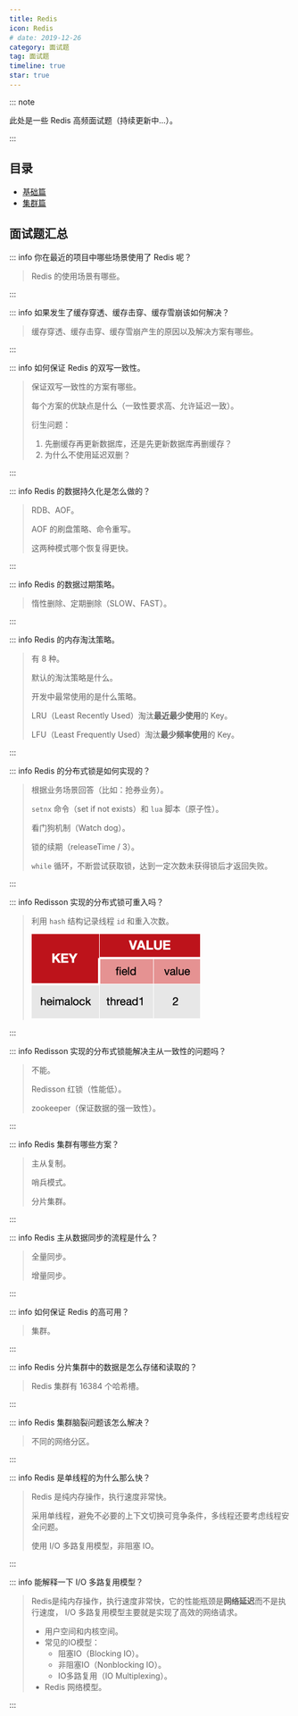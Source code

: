 ```yaml
---
title: Redis
icon: Redis
# date: 2019-12-26
category: 面试题
tag: 面试题
timeline: true
star: true
---
```


::: note

此处是一些 Redis 高频面试题（持续更新中...）。

:::

<!-- more -->

## 目录

- [基础篇](/audition/redis/core/README.md)
- [集群篇](/audition/redis/clusters/README.md)

## 面试题汇总

::: info 你在最近的项目中哪些场景使用了 Redis 呢？

> Redis 的使用场景有哪些。

:::

::: info 如果发生了缓存穿透、缓存击穿、缓存雪崩该如何解决？

> 缓存穿透、缓存击穿、缓存雪崩产生的原因以及解决方案有哪些。

:::

::: info 如何保证 Redis 的双写一致性。

> 保证双写一致性的方案有哪些。
>
> 每个方案的优缺点是什么（一致性要求高、允许延迟一致）。
>
> 衍生问题：
>
> 1. 先删缓存再更新数据库，还是先更新数据库再删缓存？
> 2. 为什么不使用延迟双删？

:::

::: info Redis 的数据持久化是怎么做的？

> RDB、AOF。
>
> AOF 的刷盘策略、命令重写。
>
> 这两种模式哪个恢复得更快。

:::

::: info Redis 的数据过期策略。

> 惰性删除、定期删除（SLOW、FAST）。

:::

::: info Redis 的内存淘汰策略。

> 有 8 种。
>
> 默认的淘汰策略是什么。
>
> 开发中最常使用的是什么策略。
>
> LRU（Least Recently Used）淘汰**最近最少使用**的 Key。
>
> LFU（Least Frequently Used）淘汰**最少频率使用**的 Key。

:::

::: info Redis 的分布式锁是如何实现的？

> 根据业务场景回答（比如：抢券业务）。
>
> `setnx` 命令（set if not exists）和 `lua` 脚本（原子性）。
>
> 看门狗机制（Watch dog）。
>
> 锁的续期（releaseTime / 3）。
>
> `while` 循环，不断尝试获取锁，达到一定次数未获得锁后才返回失败。

:::

::: info Redisson 实现的分布式锁可重入吗？

> 利用 `hash` 结构记录线程 `id` 和重入次数。
>
> <img src="./assets/image-20240503235607166.png" alt="image-20240503235607166" style="zoom:50%;" />

:::

::: info Redisson 实现的分布式锁能解决主从一致性的问题吗？

> 不能。
>
> Redisson 红锁（性能低）。
>
> zookeeper（保证数据的强一致性）。

:::

::: info Redis 集群有哪些方案？

> 主从复制。
>
> 哨兵模式。
>
> 分片集群。

:::

::: info Redis 主从数据同步的流程是什么？

> 全量同步。
>
> 增量同步。

:::

::: info 如何保证 Redis 的高可用？

> 集群。

:::

::: info Redis 分片集群中的数据是怎么存储和读取的？

> Redis 集群有 16384 个哈希槽。

:::

::: info Redis 集群脑裂问题该怎么解决？

> 不同的网络分区。

:::

::: info Redis 是单线程的为什么那么快？

> Redis 是纯内存操作，执行速度非常快。
>
> 采用单线程，避免不必要的上下文切换可竞争条件，多线程还要考虑线程安全问题。
>
> 使用 I/O 多路复用模型，非阻塞 IO。

:::

::: info 能解释一下 I/O 多路复用模型？

> Redis是纯内存操作，执行速度非常快，它的性能瓶颈是**网络延迟**而不是执行速度， I/O 多路复用模型主要就是实现了高效的网络请求。
>
> - 用户空间和内核空间。
> - 常见的IO模型：
>   - 阻塞IO（Blocking IO）。
>   - 非阻塞IO（Nonblocking IO）。
>   - IO多路复用（IO Multiplexing）。
> - Redis 网络模型。

:::
